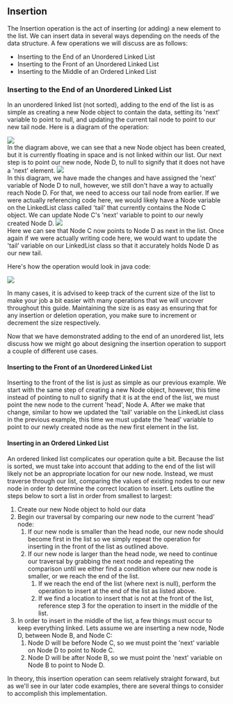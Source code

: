 ## Insertion

The Insertion operation is the act of inserting (or adding) a new element to the list. We can insert data in several ways depending on the needs of the data structure. A few operations we will discuss are as follows:

- Inserting to the End of an Unordered Linked List
- Inserting to the Front of an Unordered Linked List
- Inserting to the Middle of an Ordered Linked List

### Inserting to the End of an Unordered Linked List

In an unordered linked list (not sorted), adding to the end of the list is as simple as creating a new Node object to contain the data, setting its 'next' variable to point to null, and updating the current tail node to point to our new tail node. Here is a diagram of the operation:

<img src="./images/insertion-1.png"/><br>
In the diagram above, we can see that a new Node object has been created, but it is currently floating in space and is not linked within our list. Our next step is to point our new node, Node D, to null to signify that it does not have a 'next' element.
<img src="./images/insertion-2.png"/><br>
In this diagram, we have made the changes and have assigned the 'next' variable of Node D to null, however, we still don't have a way to actually reach Node D. For that, we need to access our tail node from earlier. If we were actually referencing code here, we would likely have a Node variable on the LinkedList class called 'tail' that currently contains the Node C object. We can update Node C's 'next' variable to point to our newly created Node D.
<img src="./images/insertion-3.png"/><br>
Here we can see that Node C now points to Node D as next in the list. Once again if we were actually writing code here, we would want to update the 'tail' variable on our LinkedList class so that it accurately holds Node D as our new tail.

Here's how the operation would look in java code:

<img src="./images/insertion-example.png">

In many cases, it is advised to keep track of the current size of the list to make your job a bit easier with many operations that we will uncover throughout this guide. Maintaining the size is as easy as ensuring that for any insertion or deletion operation, you make sure to increment or decrement the size respectively.

Now that we have demonstrated adding to the end of an unordered list, lets discuss how we might go about designing the insertion operation to support a couple of different use cases.

#### Inserting to the Front of an Unordered Linked List

Inserting to the front of the list is just as simple as our previous example. We start with the same step of creating a new Node object, however, this time instead of pointing to null to signify that it is at the end of the list, we must point the new node to the current 'head', Node A. After we make that change, similar to how we updated the 'tail' variable on the LinkedList class in the previous example, this time we must update the 'head' variable to point to our newly created node as the new first element in the list.

#### Inserting in an Ordered Linked List

An ordered linked list complicates our operation quite a bit. Because the list is sorted, we must take into account that adding to the end of the list will likely not be an appropriate location for our new node. Instead, we must traverse through our list, comparing the values of existing nodes to our new node in order to determine the correct location to insert. Lets outline the steps below to sort a list in order from smallest to largest:

1. Create our new Node object to hold our data
2. Begin our traversal by comparing our new node to the current 'head' node:
   1. If our new node is smaller than the head node, our new node should become first in the list so we simply repeat the operation for inserting in the front of the list as outlined above.
   2. If our new node is larger than the head node, we need to continue our traversal by grabbing the next node and repeating the comparison until we either find a condition where our new node is smaller, or we reach the end of the list.
      1. If we reach the end of the list (where next is null), perform the operation to insert at the end of the list as listed above.
      2. If we find a location to insert that is not at the front of the list, reference step 3 for the operation to insert in the middle of the list.
3. In order to insert in the middle of the list, a few things must occur to keep everything linked. Lets assume we are inserting a new node, Node D, between Node B, and Node C:
   1. Node D will be before Node C, so we must point the 'next' variable on Node D to point to Node C.
   2. Node D will be after Node B, so we must point the 'next' variable on Node B to point to Node D.

In theory, this insertion operation can seem relatively straight forward, but as we'll see in our later code examples, there are several things to consider to accomplish this implementation.